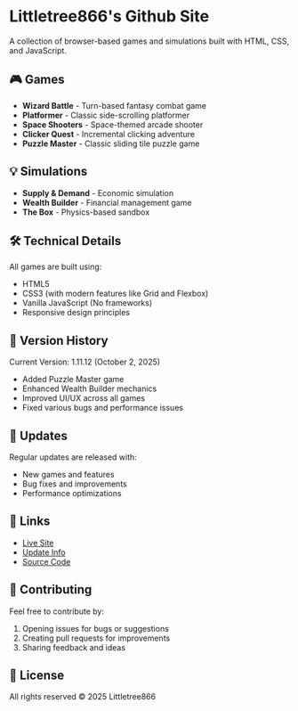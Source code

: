 # Littletree866's Github Site

A collection of browser-based games and simulations built with HTML, CSS, and JavaScript.

## 🎮 Games

- **Wizard Battle** - Turn-based fantasy combat game
- **Platformer** - Classic side-scrolling platformer
- **Space Shooters** - Space-themed arcade shooter
- **Clicker Quest** - Incremental clicking adventure
- **Puzzle Master** - Classic sliding tile puzzle game

## 💡 Simulations

- **Supply & Demand** - Economic simulation
- **Wealth Builder** - Financial management game
- **The Box** - Physics-based sandbox

## 🛠️ Technical Details

All games are built using:
- HTML5
- CSS3 (with modern features like Grid and Flexbox)
- Vanilla JavaScript (No frameworks)
- Responsive design principles

## 🔄 Version History

Current Version: 1.11.12 (October 2, 2025)
- Added Puzzle Master game
- Enhanced Wealth Builder mechanics
- Improved UI/UX across all games
- Fixed various bugs and performance issues

## 📅 Updates

Regular updates are released with:
- New games and features
- Bug fixes and improvements
- Performance optimizations

## 🔗 Links

- [Live Site](https://littletree866.github.io)
- [Update Info](https://littletree866.github.io/updateinfo.html)
- [Source Code](https://github.com/littletree866/website)

## 🤝 Contributing

Feel free to contribute by:
1. Opening issues for bugs or suggestions
2. Creating pull requests for improvements
3. Sharing feedback and ideas

## 📜 License

All rights reserved © 2025 Littletree866
